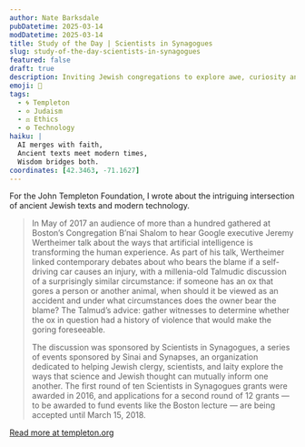 ```yaml
---
author: Nate Barksdale
pubDatetime: 2025-03-14
modDatetime: 2025-03-14
title: Study of the Day | Scientists in Synagogues
slug: study-of-the-day-scientists-in-synagogues
featured: false
draft: true
description: Inviting Jewish congregations to explore awe, curiosity and wonder through the lens of science
emoji: 🔬
tags:
  - 🌀 Templeton
  - ✡️ Judaism
  - ⚖️ Ethics
  - ⚙️ Technology
haiku: |
  AI merges with faith,  
  Ancient texts meet modern times,  
  Wisdom bridges both.
coordinates: [42.3463, -71.1627]
---
```


For the John Templeton Foundation, I wrote about the intriguing intersection of ancient Jewish texts and modern technology.

> In May of 2017 an audience of more than a hundred gathered at Boston’s Congregation B’nai Shalom to hear Google executive Jeremy Wertheimer talk about the ways that artificial intelligence is transforming the human experience. As part of his talk, Wertheimer linked contemporary debates about who bears the blame if a self-driving car causes an injury, with a millenia-old Talmudic discussion of a surprisingly similar circumstance: if someone has an ox that gores a person or another animal, when should it be viewed as an accident and under what circumstances does the owner bear the blame? The Talmud’s advice: gather witnesses to determine whether the ox in question had a history of violence that would make the goring foreseeable.
>
> The discussion was sponsored by Scientists in Synagogues, a series of events sponsored by Sinai and Synapses, an organization dedicated to helping Jewish clergy, scientists, and laity explore the ways that science and Jewish thought can mutually inform one another. The first round of ten Scientists in Synagogues grants were awarded in 2016, and applications for a second round of 12 grants — to be awarded to fund events like the Boston lecture — are being accepted until March 15, 2018.

[Read more at templeton.org](https://www.templeton.org/news/scientists-in-synagogues)

